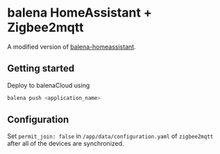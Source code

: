 # balena HomeAssistant + Zigbee2mqtt

A modified version of [balena-homeassistant](https://github.com/balenalabs-incubator/balena-homeassistant).

## Getting started

Deploy to balenaCloud using
```bash
balena push <application_name>
```

## Configuration

Set `permit_join: false` in `/app/data/configuration.yaml` of `zigbee2mqtt` after all of the devices are synchronized.
